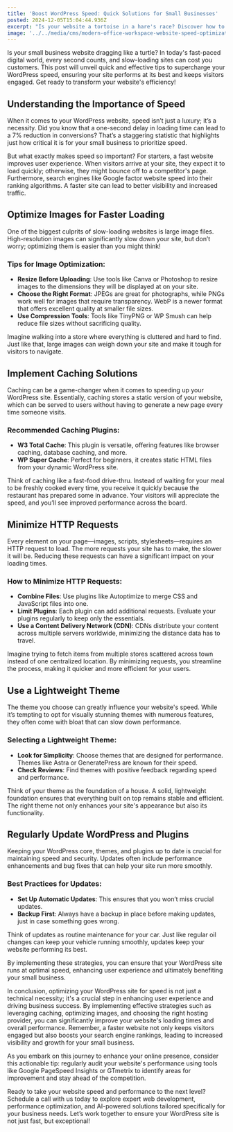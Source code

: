 ```yaml
---
title: 'Boost WordPress Speed: Quick Solutions for Small Businesses'
posted: 2024-12-05T15:04:44.936Z
excerpt: "Is your website a tortoise in a hare's race? Discover how to boost your WordPress speed and keep your visitors engaged—every second counts in the digital world!"
image: '../../media/cms/modern-office-workspace-website-speed-optimization.png'
---
```


Is your small business website dragging like a turtle? In today's fast-paced digital world, every second counts, and slow-loading sites can cost you customers. This post will unveil quick and effective tips to supercharge your WordPress speed, ensuring your site performs at its best and keeps visitors engaged. Get ready to transform your website's efficiency!

## Understanding the Importance of Speed

When it comes to your WordPress website, speed isn’t just a luxury; it’s a necessity. Did you know that a one-second delay in loading time can lead to a 7% reduction in conversions? That’s a staggering statistic that highlights just how critical it is for your small business to prioritize speed.

But what exactly makes speed so important? For starters, a fast website improves user experience. When visitors arrive at your site, they expect it to load quickly; otherwise, they might bounce off to a competitor's page. Furthermore, search engines like Google factor website speed into their ranking algorithms. A faster site can lead to better visibility and increased traffic.

## Optimize Images for Faster Loading

One of the biggest culprits of slow-loading websites is large image files. High-resolution images can significantly slow down your site, but don’t worry; optimizing them is easier than you might think!

### Tips for Image Optimization:

- **Resize Before Uploading**: Use tools like Canva or Photoshop to resize images to the dimensions they will be displayed at on your site.
- **Choose the Right Format**: JPEGs are great for photographs, while PNGs work well for images that require transparency. WebP is a newer format that offers excellent quality at smaller file sizes.
- **Use Compression Tools**: Tools like TinyPNG or WP Smush can help reduce file sizes without sacrificing quality.

Imagine walking into a store where everything is cluttered and hard to find. Just like that, large images can weigh down your site and make it tough for visitors to navigate.

## Implement Caching Solutions

Caching can be a game-changer when it comes to speeding up your WordPress site. Essentially, caching stores a static version of your website, which can be served to users without having to generate a new page every time someone visits.

### Recommended Caching Plugins:

- **W3 Total Cache**: This plugin is versatile, offering features like browser caching, database caching, and more.
- **WP Super Cache**: Perfect for beginners, it creates static HTML files from your dynamic WordPress site.

Think of caching like a fast-food drive-thru. Instead of waiting for your meal to be freshly cooked every time, you receive it quickly because the restaurant has prepared some in advance. Your visitors will appreciate the speed, and you’ll see improved performance across the board.

## Minimize HTTP Requests

Every element on your page—images, scripts, stylesheets—requires an HTTP request to load. The more requests your site has to make, the slower it will be. Reducing these requests can have a significant impact on your loading times.

### How to Minimize HTTP Requests:

- **Combine Files**: Use plugins like Autoptimize to merge CSS and JavaScript files into one.
- **Limit Plugins**: Each plugin can add additional requests. Evaluate your plugins regularly to keep only the essentials.
- **Use a Content Delivery Network (CDN)**: CDNs distribute your content across multiple servers worldwide, minimizing the distance data has to travel.

Imagine trying to fetch items from multiple stores scattered across town instead of one centralized location. By minimizing requests, you streamline the process, making it quicker and more efficient for your users.

## Use a Lightweight Theme

The theme you choose can greatly influence your website's speed. While it’s tempting to opt for visually stunning themes with numerous features, they often come with bloat that can slow down performance.

### Selecting a Lightweight Theme:

- **Look for Simplicity**: Choose themes that are designed for performance. Themes like Astra or GeneratePress are known for their speed.
- **Check Reviews**: Find themes with positive feedback regarding speed and performance.

Think of your theme as the foundation of a house. A solid, lightweight foundation ensures that everything built on top remains stable and efficient. The right theme not only enhances your site's appearance but also its functionality.

## Regularly Update WordPress and Plugins

Keeping your WordPress core, themes, and plugins up to date is crucial for maintaining speed and security. Updates often include performance enhancements and bug fixes that can help your site run more smoothly.

### Best Practices for Updates:

- **Set Up Automatic Updates**: This ensures that you won’t miss crucial updates.
- **Backup First**: Always have a backup in place before making updates, just in case something goes wrong.

Think of updates as routine maintenance for your car. Just like regular oil changes can keep your vehicle running smoothly, updates keep your website performing its best.

By implementing these strategies, you can ensure that your WordPress site runs at optimal speed, enhancing user experience and ultimately benefiting your small business.

In conclusion, optimizing your WordPress site for speed is not just a technical necessity; it's a crucial step in enhancing user experience and driving business success. By implementing effective strategies such as leveraging caching, optimizing images, and choosing the right hosting provider, you can significantly improve your website's loading times and overall performance. Remember, a faster website not only keeps visitors engaged but also boosts your search engine rankings, leading to increased visibility and growth for your small business.

As you embark on this journey to enhance your online presence, consider this actionable tip: regularly audit your website's performance using tools like Google PageSpeed Insights or GTmetrix to identify areas for improvement and stay ahead of the competition.

Ready to take your website speed and performance to the next level? Schedule a call with us today to explore expert web development, performance optimization, and AI-powered solutions tailored specifically for your business needs. Let’s work together to ensure your WordPress site is not just fast, but exceptional!
